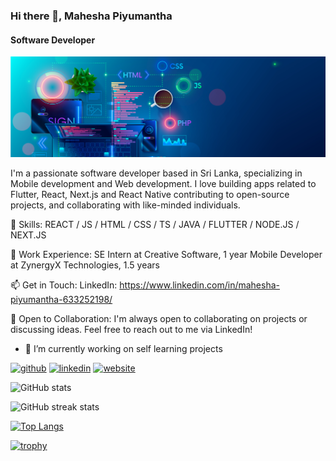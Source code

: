 ### Hi there 👋, Mahesha Piyumantha
#### Software Developer
![Software Developer](https://github.com/mahesha-piyumantha/mahesha-piyumantha/blob/main/1_z09s6aSERC0ZuZ4jCYWVuA.png)

I'm a passionate software developer based in Sri Lanka, specializing in Mobile development and Web development. I love building apps related to Flutter, React, Next.js and React Native contributing to open-source projects, and collaborating with like-minded individuals.

🚀 Skills: REACT / JS / HTML / CSS / TS / JAVA / FLUTTER / NODE.JS / NEXT.JS

💼 Work Experience: 
SE Intern at Creative Software, 1 year 
Mobile Developer at ZynergyX Technologies, 1.5 years

📫 Get in Touch: 
LinkedIn: https://www.linkedin.com/in/mahesha-piyumantha-633252198/

🤝 Open to Collaboration: 
I'm always open to collaborating on projects or discussing ideas. Feel free to reach out to me via LinkedIn!

- 🔭 I’m currently working on self learning projects 


[<img src='https://cdn.jsdelivr.net/npm/simple-icons@3.0.1/icons/github.svg' alt='github' height='40'>](https://github.com/mahesha-piyumantha)  [<img src='https://cdn.jsdelivr.net/npm/simple-icons@3.0.1/icons/linkedin.svg' alt='linkedin' height='40'>](https://www.linkedin.com/in/https://www.linkedin.com/in/mahesha-piyumantha-633252198//)  [<img src='https://cdn.jsdelivr.net/npm/simple-icons@3.0.1/icons/icloud.svg' alt='website' height='40'>](https://mahesha-piyumantha-portfolio.netlify.app/)  

![GitHub stats](https://github-readme-stats.vercel.app/api?username=mahesha-piyumantha&show_icons=true&count_private=true)  

![GitHub streak stats](https://streak-stats.demolab.com/?user=mahesha-piyumantha)  

[![Top Langs](https://github-readme-stats.vercel.app/api/top-langs/?username=mahesha-piyumantha)](https://github.com/anuraghazra/github-readme-stats)

[![trophy](https://github-profile-trophy.vercel.app/?username=mahesha-piyumantha)](https://github.com/ryo-ma/github-profile-trophy)





